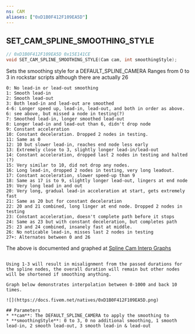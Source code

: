 ```yaml
---
ns: CAM
aliases: ["0xD1B0F412F109EA5D"]
---
```

## SET_CAM_SPLINE_SMOOTHING_STYLE

```c
// 0xD1B0F412F109EA5D 0x15E141CE
void SET_CAM_SPLINE_SMOOTHING_STYLE(Cam cam, int smoothingStyle);
```

Sets the smoothing style for a DEFAULT_SPLINE_CAMERA
Ranges from 0 to 3 in rockstar scripts although there are actually 26
```
0: No lead-in or lead-out smoothing
1: Smooth lead-in
2: Smooth lead-out
3: Both lead-in and lead-out are smoothed
4-6: Longer speed up, lead-in, lead-out, and both in order as above. 
6: see above, but missed a node in testing(?)
7: Smoothed lead-in, longer smoothed lead-out
8: Longer lead-in and lead-out than 6, didn't drop node
9: Constant acceleration
10: Constant deceleration. Dropped 2 nodes in testing.
11: Same as 0
12: 10 but slower lead-in, reaches end node less early
13: Extremely close to 3, slightly longer lead-in/lead-out
14: Constant acceleration, dropped last 2 nodes in testing and halted (?)
15: Very similar to 10, did not drop any nodes.
16: Long lead-in, dropped 2 nodes in testing, very long leadout.
17: Constant acceleration, slower speed-up than 9
18: Same as 17 is to 9, slightly longer lead-out, lingers at end node
19: Very long lead in and out
20: Very long, gradual lead-in acceleration at start, gets extremely fast
21: Same as 20 but for constant deceleration
22: 20 and 21 combined, long linger at end node. Dropped 2 nodes in testing
23: Constant acceleration, doesn't complete path before it stops
24: Same as 23 but with constant deceleration, but completes path
25: 23 and 24 combined, insanely fast at middle.
26: No noticable lead-in, misses last 2 nodes in testing
27+: Alternates between 0 and 26
```

The above is documented and graphed at [Spline Cam Interp Graphs](https://docs.google.com/spreadsheets/d/1ejyiMcEYrhhQOL0mLe8664UN-vU4Oh-SBqQnVcKlFIk/edit?usp=sharing)

```

Using 1-3 will result in misalignment from the passed durations for the spline nodes, the overall duration will remain but other nodes will be shortened if smoothing anything.

Graph below demonstrates interpolation between 0-1000 and back 10 times.

![](https://docs.fivem.net/natives/0xD1B0F412F109EA5D.png)

## Parameters
* **cam**: The DEFAULT_SPLINE_CAMERA to apply the smoothing to
* **smoothingStyle**: 0 to 3, 0 no additional smoothing, 1 smooth lead-in, 2 smooth lead-out, 3 smooth lead-in & lead-out
